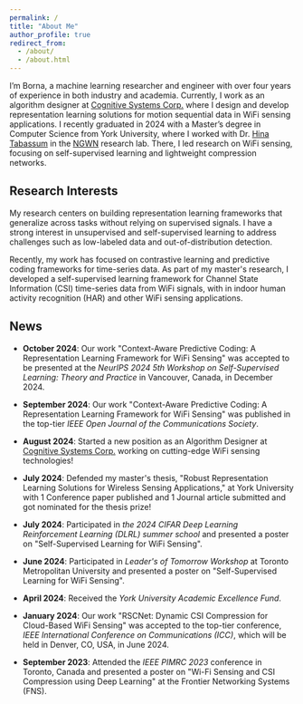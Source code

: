 ```yaml
---
permalink: /
title: "About Me"
author_profile: true
redirect_from: 
  - /about/
  - /about.html
---
```


I’m Borna, a machine learning researcher and engineer with over four years of experience in both industry and academia. Currently, I work as an algorithm designer at [Cognitive Systems Corp.](https://www.cognitivesystems.com/) where I design and develop representation learning solutions for motion sequential data in WiFi sensing applications. I recently graduated in 2024 with a Master’s degree in Computer Science from York University, where I worked with Dr. [Hina Tabassum](https://www.linkedin.com/in/hina-tabassum-85953567/) in the [NGWN](https://sites.google.com/view/ngwn-research-lab/home) research lab. There, I led research on WiFi sensing, focusing on self-supervised learning and lightweight compression networks.

## Research Interests
My research centers on building representation learning frameworks that generalize across tasks without relying on supervised signals. I have a strong interest in unsupervised and self-supervised learning to address challenges such as low-labeled data and out-of-distribution detection.

Recently, my work has focused on contrastive learning and predictive coding frameworks for time-series data. As part of my master's research, I developed a self-supervised learning framework for Channel State Information (CSI) time-series data from WiFi signals, with in indoor human activity recognition (HAR) and other WiFi sensing applications.

## News

- **October 2024**: Our work "Context-Aware Predictive Coding: A Representation Learning Framework for WiFi Sensing" was accepted to be presented at the *NeurIPS 2024 5th Workshop on Self-Supervised Learning: Theory and Practice* in Vancouver, Canada, in December 2024.

- **September 2024**: Our work "Context-Aware Predictive Coding: A Representation Learning Framework for WiFi Sensing"  was published in the top-tier *IEEE Open Journal of the Communications Society*.

- **August 2024**: Started a new position as an Algorithm Designer at [Cognitive Systems Corp.](https://www.cognitivesystems.com/) working on cutting-edge WiFi sensing technologies!

- **July 2024**: Defended my master's thesis, "Robust Representation Learning Solutions for Wireless Sensing Applications," at York University with 1 Conference paper published and 1 Journal article submitted and got nominated for the thesis prize!

- **July 2024**: Participated in *the 2024 CIFAR Deep Learning Reinforcement Learning (DLRL) summer school* and presented a poster on "Self-Supervised Learning for WiFi Sensing".

- **June 2024**: Participated in *Leader's of Tomorrow Workshop* at Toronto Metropolitan University and presented a poster on "Self-Supervised Learning for WiFi Sensing".

- **April 2024**: Received the *York University Academic Excellence Fund*.

- **January 2024**: Our work  "RSCNet: Dynamic CSI Compression for Cloud-Based WiFi Sensing" was accepted to the top-tier conference, *IEEE International Conference on Communications (ICC)*, which will be held in Denver, CO, USA, in June 2024.

- **September 2023**: Attended the *IEEE PIMRC 2023* conference in Toronto, Canada and presented a poster on "Wi-Fi Sensing and CSI Compression using Deep Learning" at the Frontier Networking Systems (FNS).